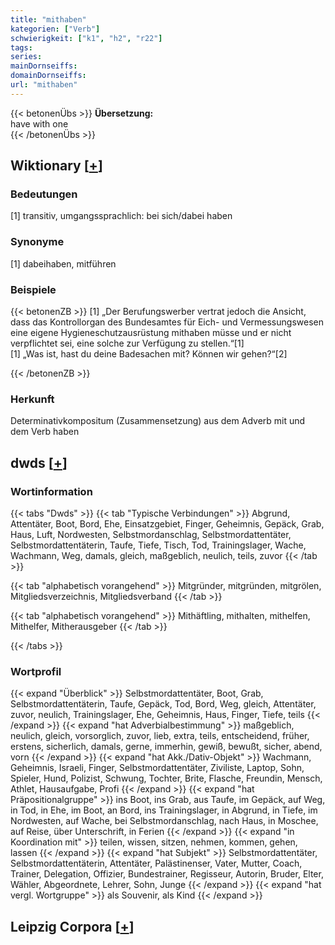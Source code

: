 ```yaml
---
title: "mithaben"
kategorien: ["Verb"]
schwierigkeit: ["k1", "h2", "r22"]
tags:
series:
mainDornseiffs:
domainDornseiffs:
url: "mithaben"
---
```


{{< betonenÜbs >}}
**Übersetzung:**  
have with  one  
{{< /betonenÜbs >}}

## Wiktionary [[+](https://de.wiktionary.org/wiki/mithaben)]

### Bedeutungen
[1] transitiv, umgangssprachlich: bei sich/dabei haben  

### Synonyme
[1] dabeihaben, mitführen  

### Beispiele
{{< betonenZB >}}
[1] „Der Berufungswerber vertrat jedoch die Ansicht, dass das Kontrollorgan des Bundesamtes für Eich- und Vermessungswesen eine eigene Hygieneschutzausrüstung mithaben müsse und er nicht verpflichtet sei, eine solche zur Verfügung zu stellen.“[1]  
[1] „Was ist, hast du deine Badesachen mit? Können wir gehen?“[2]  

{{< /betonenZB >}}
### Herkunft
Determinativkompositum (Zusammensetzung) aus dem Adverb mit und dem Verb haben  



## dwds [[+](https://www.dwds.de/wb/mithaben)]

### Wortinformation
{{< tabs "Dwds" >}}
{{< tab "Typische Verbindungen" >}}
Abgrund, Attentäter, Boot, Bord, Ehe, Einsatzgebiet, Finger, Geheimnis, Gepäck, Grab, Haus, Luft, Nordwesten, Selbstmordanschlag, Selbstmordattentäter, Selbstmordattentäterin, Taufe, Tiefe, Tisch, Tod, Trainingslager, Wache, Wachmann, Weg, damals, gleich, maßgeblich, neulich, teils, zuvor
{{< /tab >}}

{{< tab "alphabetisch vorangehend" >}}
Mitgründer, mitgründen, mitgrölen, Mitgliedsverzeichnis, Mitgliedsverband
{{< /tab >}}

{{< tab "alphabetisch vorangehend" >}}
Mithäftling, mithalten, mithelfen, Mithelfer, Mitherausgeber
{{< /tab >}}

{{< /tabs >}}

### Wortprofil
{{< expand "Überblick" >}} Selbstmordattentäter, Boot, Grab, Selbstmordattentäterin, Taufe, Gepäck, Tod, Bord, Weg, gleich, Attentäter, zuvor, neulich, Trainingslager, Ehe, Geheimnis, Haus, Finger, Tiefe, teils {{< /expand >}}
{{< expand "hat Adverbialbestimmung" >}} maßgeblich, neulich, gleich, vorsorglich, zuvor, lieb, extra, teils, entscheidend, früher, erstens, sicherlich, damals, gerne, immerhin, gewiß, bewußt, sicher, abend, vorn {{< /expand >}}
{{< expand "hat Akk./Dativ-Objekt" >}} Wachmann, Geheimnis, Israeli, Finger, Selbstmordattentäter, Ziviliste, Laptop, Sohn, Spieler, Hund, Polizist, Schwung, Tochter, Brite, Flasche, Freundin, Mensch, Athlet, Hausaufgabe, Profi {{< /expand >}}
{{< expand "hat Präpositionalgruppe" >}} ins Boot, ins Grab, aus Taufe, im Gepäck, auf Weg, in Tod, in Ehe, im Boot, an Bord, ins Trainingslager, in Abgrund, in Tiefe, im Nordwesten, auf Wache, bei Selbstmordanschlag, nach Haus, in Moschee, auf Reise, über Unterschrift, in Ferien {{< /expand >}}
{{< expand "in Koordination mit" >}} teilen, wissen, sitzen, nehmen, kommen, gehen, lassen {{< /expand >}}
{{< expand "hat Subjekt" >}} Selbstmordattentäter, Selbstmordattentäterin, Attentäter, Palästinenser, Vater, Mutter, Coach, Trainer, Delegation, Offizier, Bundestrainer, Regisseur, Autorin, Bruder, Elter, Wähler, Abgeordnete, Lehrer, Sohn, Junge {{< /expand >}}
{{< expand "hat vergl. Wortgruppe" >}} als Souvenir, als Kind {{< /expand >}}

## Leipzig Corpora [[+](https://corpora.uni-leipzig.de/en/res?word=mithaben&corpusId=deu_newscrawl-public_2018)]

